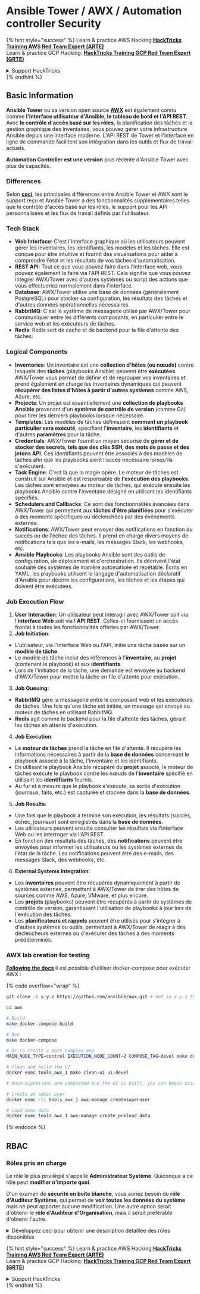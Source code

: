 # Ansible Tower / AWX / Automation controller Security

{% hint style="success" %}
Learn & practice AWS Hacking:<img src="../.gitbook/assets/image (1) (1).png" alt="" data-size="line">[**HackTricks Training AWS Red Team Expert (ARTE)**](https://training.hacktricks.xyz/courses/arte)<img src="../.gitbook/assets/image (1) (1).png" alt="" data-size="line">\
Learn & practice GCP Hacking: <img src="../.gitbook/assets/image (2).png" alt="" data-size="line">[**HackTricks Training GCP Red Team Expert (GRTE)**<img src="../.gitbook/assets/image (2).png" alt="" data-size="line">](https://training.hacktricks.xyz/courses/grte)

<details>

<summary>Support HackTricks</summary>

* Check the [**subscription plans**](https://github.com/sponsors/carlospolop)!
* **Join the** 💬 [**Discord group**](https://discord.gg/hRep4RUj7f) or the [**telegram group**](https://t.me/peass) or **follow** us on **Twitter** 🐦 [**@hacktricks\_live**](https://twitter.com/hacktricks\_live)**.**
* **Share hacking tricks by submitting PRs to the** [**HackTricks**](https://github.com/carlospolop/hacktricks) and [**HackTricks Cloud**](https://github.com/carlospolop/hacktricks-cloud) github repos.

</details>
{% endhint %}

## Basic Information

**Ansible Tower** ou sa version open source [**AWX**](https://github.com/ansible/awx) est également connu comme **l'interface utilisateur d'Ansible, le tableau de bord et l'API REST**. Avec **le contrôle d'accès basé sur les rôles**, la planification des tâches et la gestion graphique des inventaires, vous pouvez gérer votre infrastructure Ansible depuis une interface moderne. L'API REST de Tower et l'interface en ligne de commande facilitent son intégration dans les outils et flux de travail actuels.

**Automation Controller est une version** plus récente d'Ansible Tower avec plus de capacités.

### Differences

Selon [**ceci**](https://blog.devops.dev/ansible-tower-vs-awx-under-the-hood-65cfec78db00), les principales différences entre Ansible Tower et AWX sont le support reçu et Ansible Tower a des fonctionnalités supplémentaires telles que le contrôle d'accès basé sur les rôles, le support pour les API personnalisées et les flux de travail définis par l'utilisateur.

### Tech Stack

* **Web Interface**: C'est l'interface graphique où les utilisateurs peuvent gérer les inventaires, les identifiants, les modèles et les tâches. Elle est conçue pour être intuitive et fournit des visualisations pour aider à comprendre l'état et les résultats de vos tâches d'automatisation.
* **REST API**: Tout ce que vous pouvez faire dans l'interface web, vous pouvez également le faire via l'API REST. Cela signifie que vous pouvez intégrer AWX/Tower avec d'autres systèmes ou script des actions que vous effectueriez normalement dans l'interface.
* **Database**: AWX/Tower utilise une base de données (généralement PostgreSQL) pour stocker sa configuration, les résultats des tâches et d'autres données opérationnelles nécessaires.
* **RabbitMQ**: C'est le système de messagerie utilisé par AWX/Tower pour communiquer entre les différents composants, en particulier entre le service web et les exécuteurs de tâches.
* **Redis**: Redis sert de cache et de backend pour la file d'attente des tâches.

### Logical Components

* **Inventories**: Un inventaire est une **collection d'hôtes (ou nœuds)** contre lesquels des **tâches** (playbooks Ansible) peuvent être **exécutées**. AWX/Tower vous permet de définir et de regrouper vos inventaires et prend également en charge les inventaires dynamiques qui peuvent **récupérer des listes d'hôtes à partir d'autres systèmes** comme AWS, Azure, etc.
* **Projects**: Un projet est essentiellement une **collection de playbooks Ansible** provenant d'un **système de contrôle de version** (comme Git) pour tirer les derniers playbooks lorsque nécessaire.
* **Templates**: Les modèles de tâches définissent **comment un playbook particulier sera exécuté**, spécifiant l'**inventaire**, les **identifiants** et d'autres **paramètres** pour la tâche.
* **Credentials**: AWX/Tower fournit un moyen sécurisé de **gérer et de stocker des secrets, tels que des clés SSH, des mots de passe et des jetons API**. Ces identifiants peuvent être associés à des modèles de tâches afin que les playbooks aient l'accès nécessaire lorsqu'ils s'exécutent.
* **Task Engine**: C'est là que la magie opère. Le moteur de tâches est construit sur Ansible et est responsable de **l'exécution des playbooks**. Les tâches sont envoyées au moteur de tâches, qui exécute ensuite les playbooks Ansible contre l'inventaire désigné en utilisant les identifiants spécifiés.
* **Schedulers and Callbacks**: Ce sont des fonctionnalités avancées dans AWX/Tower qui permettent aux **tâches d'être planifiées** pour s'exécuter à des moments spécifiques ou déclenchées par des événements externes.
* **Notifications**: AWX/Tower peut envoyer des notifications en fonction du succès ou de l'échec des tâches. Il prend en charge divers moyens de notifications tels que les e-mails, les messages Slack, les webhooks, etc.
* **Ansible Playbooks**: Les playbooks Ansible sont des outils de configuration, de déploiement et d'orchestration. Ils décrivent l'état souhaité des systèmes de manière automatisée et répétable. Écrits en YAML, les playbooks utilisent le langage d'automatisation déclaratif d'Ansible pour décrire les configurations, les tâches et les étapes qui doivent être exécutées.

### Job Execution Flow

1. **User Interaction**: Un utilisateur peut interagir avec AWX/Tower soit via l'**interface Web** soit via l'**API REST**. Celles-ci fournissent un accès frontal à toutes les fonctionnalités offertes par AWX/Tower.
2. **Job Initiation**:
* L'utilisateur, via l'interface Web ou l'API, initie une tâche basée sur un **modèle de tâche**.
* Le modèle de tâche inclut des références à l'**inventaire**, au **projet** (contenant le playbook) et aux **identifiants**.
* Lors de l'initiation de la tâche, une demande est envoyée au backend d'AWX/Tower pour mettre la tâche en file d'attente pour exécution.
3. **Job Queuing**:
* **RabbitMQ** gère la messagerie entre le composant web et les exécuteurs de tâches. Une fois qu'une tâche est initiée, un message est envoyé au moteur de tâches en utilisant RabbitMQ.
* **Redis** agit comme le backend pour la file d'attente des tâches, gérant les tâches en attente d'exécution.
4. **Job Execution**:
* Le **moteur de tâches** prend la tâche en file d'attente. Il récupère les informations nécessaires à partir de la **base de données** concernant le playbook associé à la tâche, l'inventaire et les identifiants.
* En utilisant le playbook Ansible récupéré du **projet** associé, le moteur de tâches exécute le playbook contre les nœuds de l'**inventaire** spécifié en utilisant les **identifiants** fournis.
* Au fur et à mesure que le playbook s'exécute, sa sortie d'exécution (journaux, faits, etc.) est capturée et stockée dans la **base de données**.
5. **Job Results**:
* Une fois que le playbook a terminé son exécution, les résultats (succès, échec, journaux) sont enregistrés dans la **base de données**.
* Les utilisateurs peuvent ensuite consulter les résultats via l'interface Web ou les interroger via l'API REST.
* En fonction des résultats des tâches, des **notifications** peuvent être envoyées pour informer les utilisateurs ou les systèmes externes de l'état de la tâche. Les notifications peuvent être des e-mails, des messages Slack, des webhooks, etc.
6. **External Systems Integration**:
* Les **inventaires** peuvent être récupérés dynamiquement à partir de systèmes externes, permettant à AWX/Tower de tirer des hôtes de sources comme AWS, Azure, VMware, et plus encore.
* Les **projets** (playbooks) peuvent être récupérés à partir de systèmes de contrôle de version, garantissant l'utilisation de playbooks à jour lors de l'exécution des tâches.
* Les **planificateurs et rappels** peuvent être utilisés pour s'intégrer à d'autres systèmes ou outils, permettant à AWX/Tower de réagir à des déclencheurs externes ou d'exécuter des tâches à des moments prédéterminés.

### AWX lab creation for testing

[**Following the docs**](https://github.com/ansible/awx/blob/devel/tools/docker-compose/README.md) il est possible d'utiliser docker-compose pour exécuter AWX :

{% code overflow="wrap" %}
```bash
git clone -b x.y.z https://github.com/ansible/awx.git # Get in x.y.z the latest release version

cd awx

# Build
make docker-compose-build

# Run
make docker-compose

# Or to create a more complex env
MAIN_NODE_TYPE=control EXECUTION_NODE_COUNT=2 COMPOSE_TAG=devel make docker-compose

# Clean and build the UI
docker exec tools_awx_1 make clean-ui ui-devel

# Once migrations are completed and the UI is built, you can begin using AWX. The UI can be reached in your browser at https://localhost:8043/#/home, and the API can be found at https://localhost:8043/api/v2.

# Create an admin user
docker exec -ti tools_awx_1 awx-manage createsuperuser

# Load demo data
docker exec tools_awx_1 awx-manage create_preload_data
```
{% endcode %}

## RBAC

### Rôles pris en charge

Le rôle le plus privilégié s'appelle **Administrateur Système**. Quiconque a ce rôle peut **modifier n'importe quoi**.

D'un examen de **sécurité en boîte blanche**, vous auriez besoin du **rôle d'Auditeur Système**, qui permet de **voir toutes les données du système** mais ne peut apporter aucune modification. Une autre option serait d'obtenir le **rôle d'Auditeur d'Organisation**, mais il serait préférable d'obtenir l'autre.

<details>

<summary>Développez ceci pour obtenir une description détaillée des rôles disponibles</summary>

1. **Administrateur Système**:
* C'est le rôle de superutilisateur avec des permissions pour accéder et modifier n'importe quelle ressource dans le système.
* Ils peuvent gérer toutes les organisations, équipes, projets, inventaires, modèles de travail, etc.
2. **Auditeur Système**:
* Les utilisateurs avec ce rôle peuvent voir toutes les données du système mais ne peuvent apporter aucune modification.
* Ce rôle est conçu pour la conformité et la supervision.
3. **Rôles d'Organisation**:
* **Admin**: Contrôle total sur les ressources de l'organisation.
* **Auditeur**: Accès en lecture seule aux ressources de l'organisation.
* **Membre**: Adhésion de base dans une organisation sans permissions spécifiques.
* **Exécuter**: Peut exécuter des modèles de travail au sein de l'organisation.
* **Lire**: Peut voir les ressources de l'organisation.
4. **Rôles de Projet**:
* **Admin**: Peut gérer et modifier le projet.
* **Utiliser**: Peut utiliser le projet dans un modèle de travail.
* **Mettre à jour**: Peut mettre à jour le projet en utilisant SCM (contrôle de version).
5. **Rôles d'Inventaire**:
* **Admin**: Peut gérer et modifier l'inventaire.
* **Ad Hoc**: Peut exécuter des commandes ad hoc sur l'inventaire.
* **Mettre à jour**: Peut mettre à jour la source de l'inventaire.
* **Utiliser**: Peut utiliser l'inventaire dans un modèle de travail.
* **Lire**: Accès en lecture seule.
6. **Rôles de Modèle de Travail**:
* **Admin**: Peut gérer et modifier le modèle de travail.
* **Exécuter**: Peut exécuter le travail.
* **Lire**: Accès en lecture seule.
7. **Rôles de Credential**:
* **Admin**: Peut gérer et modifier les identifiants.
* **Utiliser**: Peut utiliser les identifiants dans des modèles de travail ou d'autres ressources pertinentes.
* **Lire**: Accès en lecture seule.
8. **Rôles d'Équipe**:
* **Membre**: Partie de l'équipe mais sans permissions spécifiques.
* **Admin**: Peut gérer les membres de l'équipe et les ressources associées.
9. **Rôles de Workflow**:
* **Admin**: Peut gérer et modifier le workflow.
* **Exécuter**: Peut exécuter le workflow.
* **Lire**: Accès en lecture seule.

</details>

{% hint style="success" %}
Learn & practice AWS Hacking:<img src="../.gitbook/assets/image (1) (1).png" alt="" data-size="line">[**HackTricks Training AWS Red Team Expert (ARTE)**](https://training.hacktricks.xyz/courses/arte)<img src="../.gitbook/assets/image (1) (1).png" alt="" data-size="line">\
Learn & practice GCP Hacking: <img src="../.gitbook/assets/image (2).png" alt="" data-size="line">[**HackTricks Training GCP Red Team Expert (GRTE)**<img src="../.gitbook/assets/image (2).png" alt="" data-size="line">](https://training.hacktricks.xyz/courses/grte)

<details>

<summary>Support HackTricks</summary>

* Check the [**subscription plans**](https://github.com/sponsors/carlospolop)!
* **Join the** 💬 [**Discord group**](https://discord.gg/hRep4RUj7f) or the [**telegram group**](https://t.me/peass) or **follow** us on **Twitter** 🐦 [**@hacktricks\_live**](https://twitter.com/hacktricks\_live)**.**
* **Share hacking tricks by submitting PRs to the** [**HackTricks**](https://github.com/carlospolop/hacktricks) and [**HackTricks Cloud**](https://github.com/carlospolop/hacktricks-cloud) github repos.

</details>
{% endhint %}
